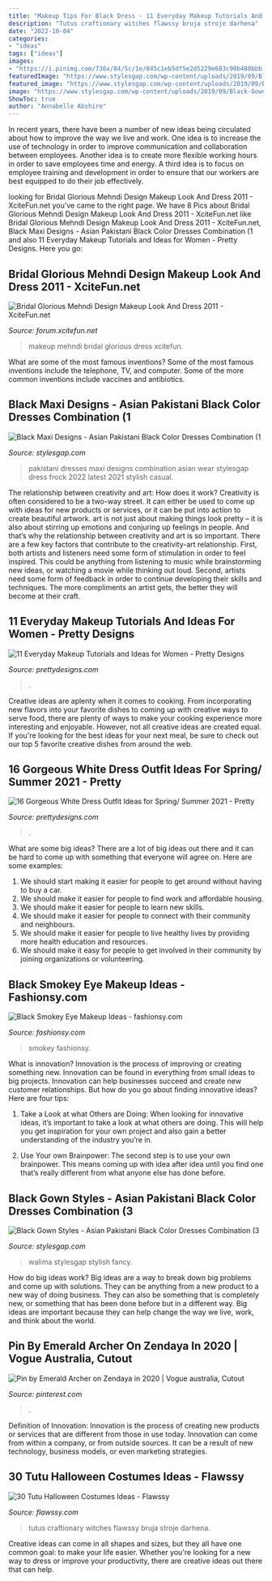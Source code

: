 ```yaml
---
title: "Makeup Tips For Black Dress - 11 Everyday Makeup Tutorials And Ideas For Women"
description: "Tutus craftionary witches flawssy bruja stroje darhena"
date: "2022-10-04"
categories:
- "ideas"
tags: ["ideas"]
images:
- "https://i.pinimg.com/736x/84/5c/1e/845c1eb5df5e2d5229e683c90b480bbb.jpg"
featuredImage: "https://www.stylesgap.com/wp-content/uploads/2019/09/Black-Maxi-Designs-Asian-Pakistani-Black-Color-Dresses-Combination-1.jpg"
featured_image: "https://www.stylesgap.com/wp-content/uploads/2019/09/Black-Gown-Styles-Asian-Pakistani-Black-Color-Dresses-Combination-3.jpg"
image: "https://www.stylesgap.com/wp-content/uploads/2019/09/Black-Gown-Styles-Asian-Pakistani-Black-Color-Dresses-Combination-3.jpg"
ShowToc: true
author: "Annabelle Abshire"
---
```



In recent years, there have been a number of new ideas being circulated about how to improve the way we live and work. One idea is to increase the use of technology in order to improve communication and collaboration between employees. Another idea is to create more flexible working hours in order to save employees time and energy. A third idea is to focus on employee training and development in order to ensure that our workers are best equipped to do their job effectively.

	

		
looking for Bridal Glorious Mehndi Design Makeup Look And Dress 2011 - XciteFun.net you've came to the right page. We have 8 Pics about Bridal Glorious Mehndi Design Makeup Look And Dress 2011 - XciteFun.net like Bridal Glorious Mehndi Design Makeup Look And Dress 2011 - XciteFun.net, Black Maxi Designs - Asian Pakistani Black Color Dresses Combination (1 and also 11 Everyday Makeup Tutorials and Ideas for Women - Pretty Designs. Here you go:
		
    
## Bridal Glorious Mehndi Design Makeup Look And Dress 2011 - XciteFun.net

<img loading=lazy src="https://img.xcitefun.net/users/2011/11/272545,xcitefun-bridal-glorious-mehndi-design-makeup-loo.jpg" onerror="this.onerror=null;this.src='https://tse1.mm.bing.net/th?id=OIP.XpdVG8G1O8rHA-KWOrVckgHaKX&amp;pid=15.1';" alt="Bridal Glorious Mehndi Design Makeup Look And Dress 2011 - XciteFun.net">

_Source: forum.xcitefun.net_

>makeup mehndi bridal glorious dress xcitefun. 

	

What are some of the most famous inventions?
Some of the most famous inventions include the telephone, TV, and computer. Some of the more common inventions include vaccines and antibiotics.

    
## Black Maxi Designs - Asian Pakistani Black Color Dresses Combination (1

<img loading=lazy src="https://www.stylesgap.com/wp-content/uploads/2019/09/Black-Maxi-Designs-Asian-Pakistani-Black-Color-Dresses-Combination-1.jpg" onerror="this.onerror=null;this.src='https://tse3.mm.bing.net/th?id=OIP.Q5Nl_DlgSbPZqqTc5vLbtwHaLH&amp;pid=15.1';" alt="Black Maxi Designs - Asian Pakistani Black Color Dresses Combination (1">

_Source: stylesgap.com_

>pakistani dresses maxi designs combination asian wear stylesgap dress frock 2022 latest 2021 stylish casual. 

	

The relationship between creativity and art: How does it work?
Creativity is often considered to be a two-way street. It can either be used to come up with ideas for new products or services, or it can be put into action to create beautiful artwork. art is not just about making things look pretty – it is also about stirring up emotions and conjuring up feelings in people. And that’s why the relationship between creativity and art is so important.
There are a few key factors that contribute to the creativity-art relationship. First, both artists and listeners need some form of stimulation in order to feel inspired. This could be anything from listening to music while brainstorming new ideas, or watching a movie while thinking out loud. Second, artists need some form of feedback in order to continue developing their skills and techniques. The more compliments an artist gets, the better they will become at their craft.

    
## 11 Everyday Makeup Tutorials And Ideas For Women - Pretty Designs

<img loading=lazy src="http://www.prettydesigns.com/wp-content/uploads/2014/05/Everyday-Makeup-Idea-Orange-Lips.jpg" onerror="this.onerror=null;this.src='https://tse3.mm.bing.net/th?id=OIP.qKG-KGvH2u85x_hsWPp3rQHaLF&amp;pid=15.1';" alt="11 Everyday Makeup Tutorials and Ideas for Women - Pretty Designs">

_Source: prettydesigns.com_

>. 

	

Creative ideas are aplenty when it comes to cooking. From incorporating new flavors into your favorite dishes to coming up with creative ways to serve food, there are plenty of ways to make your cooking experience more interesting and enjoyable. However, not all creative ideas are created equal. If you're looking for the best ideas for your next meal, be sure to check out our top 5 favorite creative dishes from around the web.

    
## 16 Gorgeous White Dress Outfit Ideas For Spring/ Summer 2021 - Pretty

<img loading=lazy src="http://www.prettydesigns.com/wp-content/uploads/2014/05/Pretty-White-Dress-Outfit.jpg" onerror="this.onerror=null;this.src='https://tse2.mm.bing.net/th?id=OIP._ysiGrs1PknON7qJrHWYwAHaLG&amp;pid=15.1';" alt="16 Gorgeous White Dress Outfit Ideas for Spring/ Summer 2021 - Pretty">

_Source: prettydesigns.com_

>. 

	

What are some big ideas?
There are a lot of big ideas out there and it can be hard to come up with something that everyone will agree on. Here are some examples:
1. We should start making it easier for people to get around without having to buy a car.
2. We should make it easier for people to find work and affordable housing.
3. We should make it easier for people to learn new skills.
4. We should make it easier for people to connect with their community and neighbours.
5. We should make it easier for people to live healthy lives by providing more health education and resources.
6. We should make it easy for people to get involved in their community by joining organizations or volunteering.

    
## Black Smokey Eye Makeup Ideas - Fashionsy.com

<img loading=lazy src="https://fashionsy.com/wp-content/uploads/2015/01/tumblr_lryh3zZbBl1qgbxsyo1_1280.jpg" onerror="this.onerror=null;this.src='https://tse2.mm.bing.net/th?id=OIP.daobrq4dgPOZn3oBUtdxhgHaLI&amp;pid=15.1';" alt="Black Smokey Eye Makeup Ideas - fashionsy.com">

_Source: fashionsy.com_

>smokey fashionsy. 

	

What is innovation?
Innovation is the process of improving or creating something new. Innovation can be found in everything from small ideas to big projects. Innovation can help businesses succeed and create new customer relationships. But how do you go about finding innovative ideas? Here are four tips:
1. Take a Look at what Others are Doing: When looking for innovative ideas, it’s important to take a look at what others are doing. This will help you get inspiration for your own project and also gain a better understanding of the industry you’re in.

2. Use Your own Brainpower: The second step is to use your own brainpower. This means coming up with idea after idea until you find one that’s really different from what anyone else has done before.


    
## Black Gown Styles - Asian Pakistani Black Color Dresses Combination (3

<img loading=lazy src="https://www.stylesgap.com/wp-content/uploads/2019/09/Black-Gown-Styles-Asian-Pakistani-Black-Color-Dresses-Combination-3.jpg" onerror="this.onerror=null;this.src='https://tse2.mm.bing.net/th?id=OIP.I86KtNtQj7nXsHymJA423QHaLH&amp;pid=15.1';" alt="Black Gown Styles - Asian Pakistani Black Color Dresses Combination (3">

_Source: stylesgap.com_

>walima stylesgap stylish fancy. 

	

How do big ideas work?
Big ideas are a way to break down big problems and come up with solutions. They can be anything from a new product to a new way of doing business. They can also be something that is completely new, or something that has been done before but in a different way. Big ideas are important because they can help change the way we live, work, and think about the world.

    
## Pin By Emerald Archer On Zendaya In 2020 | Vogue Australia, Cutout

<img loading=lazy src="https://i.pinimg.com/736x/84/5c/1e/845c1eb5df5e2d5229e683c90b480bbb.jpg" onerror="this.onerror=null;this.src='https://tse3.mm.bing.net/th?id=OIP.oiBm4CQvDcV_hJhizn8lygHaLF&amp;pid=15.1';" alt="Pin by Emerald Archer on Zendaya in 2020 | Vogue australia, Cutout">

_Source: pinterest.com_

>. 

	

Definition of Innovation:
Innovation is the process of creating new products or services that are different from those in use today. Innovation can come from within a company, or from outside sources. It can be a result of new technology, business models, or even marketing strategies.

    
## 30 Tutu Halloween Costumes Ideas - Flawssy

<img loading=lazy src="https://flawssy.com/wp-content/uploads/2016/06/Witch-Tutu-from-Little-Dreamer-Inc.jpg" onerror="this.onerror=null;this.src='https://tse3.mm.bing.net/th?id=OIP.YrYLlvumCaGXJCX0WDitgAHaLH&amp;pid=15.1';" alt="30 Tutu Halloween Costumes Ideas - Flawssy">

_Source: flawssy.com_

>tutus craftionary witches flawssy bruja stroje darhena. 

	

Creative ideas can come in all shapes and sizes, but they all have one common goal: to make your life easier. Whether you're looking for a new way to dress or improve your productivity, there are creative ideas out there that can help.


